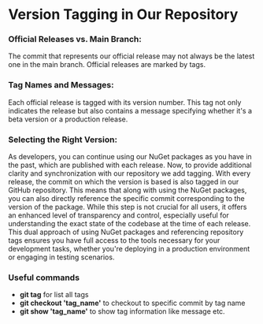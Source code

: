 # Version Tagging in Our Repository

### Official Releases vs. Main Branch: 
The commit that represents our official release may not always be the latest one in the main branch. Official releases are marked by tags.

### Tag Names and Messages: 
Each official release is tagged with its version number. This tag not only indicates the release but also contains a message specifying whether it's a beta version or a production release.

### Selecting the Right Version:
As developers, you can continue using our NuGet packages as you have in the past, which are published with each release. Now, to provide additional clarity and synchronization with our repository we add tagging. With every release, the commit on which the version is based is also tagged in our GitHub repository. This means that along with using the NuGet packages, you can also directly reference the specific commit corresponding to the version of the package. While this step is not crucial for all users, it offers an enhanced level of transparency and control, especially useful for understanding the exact state of the codebase at the time of each release. This dual approach of using NuGet packages and referencing repository tags ensures you have full access to the tools necessary for your development tasks, whether you're deploying in a production environment or engaging in testing scenarios.

### Useful commands
- **git tag** for list all tags
- **git checkout 'tag_name'** to checkout to specific commit by tag name
- **git show 'tag_name'** to show tag information like message etc.

